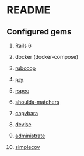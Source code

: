 # README

## Configured gems

1. Rails 6

1. docker (docker-compose)

1. [rubocop](https://github.com/rubocop-hq/rubocop-rails)

1. [pry](https://github.com/pry/pry)

1. [rspec](https://github.com/rspec/rspec-rails)

1. [shoulda-matchers](https://github.com/thoughtbot/shoulda-matchers)

1. [capybara](https://github.com/teamcapybara/capybara)

1. [devise](https://github.com/heartcombo/devise)

1. [administrate](https://github.com/thoughtbot/administrate)

1. [simplecov](https://github.com/simplecov-ruby/simplecov)
